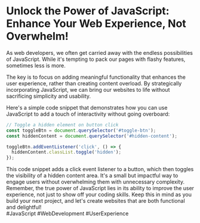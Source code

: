 # Unlock the Power of JavaScript: Enhance Your Web Experience, Not Overwhelm!
As web developers, we often get carried away with the endless possibilities of JavaScript. While it's tempting to pack our pages with flashy features, sometimes less is more.
<br/>

The key is to focus on adding meaningful functionality that enhances the user experience, rather than creating content overload. By strategically incorporating JavaScript, we can bring our websites to life without sacrificing simplicity and usability.
<br/>

Here's a simple code snippet that demonstrates how you can use JavaScript to add a touch of interactivity without going overboard:
```javascript
// Toggle a hidden element on button click
const toggleBtn = document.querySelector('#toggle-btn');
const hiddenContent = document.querySelector('#hidden-content');

toggleBtn.addEventListener('click', () => {
  hiddenContent.classList.toggle('hidden');
});
```

This code snippet adds a click event listener to a button, which then toggles the visibility of a hidden content area. It's a small but impactful way to engage users without overwhelming them with unnecessary complexity.
<br/>
Remember, the true power of JavaScript lies in its ability to improve the user experience, not just to show off your coding skills. Keep this in mind as you build your next project, and let's create websites that are both functional and delightful!
<br/>
#JavaScript #WebDevelopment #UserExperience
